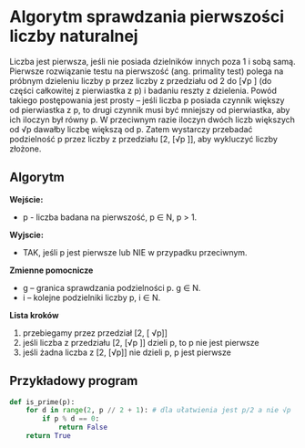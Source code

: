 # Algorytm sprawdzania pierwszości liczby naturalnej

Liczba jest pierwsza, jeśli nie posiada dzielników innych poza 1 i sobą samą. Pierwsze rozwiązanie testu na pierwszość (ang. primality test) polega na próbnym dzieleniu liczby p przez liczby z przedziału od 2 do [√p ] (do części całkowitej z pierwiastka z p) i badaniu reszty z dzielenia. Powód takiego postępowania jest prosty – jeśli liczba p posiada czynnik większy od pierwiastka z p, to drugi czynnik musi być mniejszy od pierwiastka, aby ich iloczyn był równy p. W przeciwnym razie iloczyn dwóch liczb większych od √p dawałby liczbę większą od p. Zatem wystarczy przebadać podzielność p przez liczby z przedziału [2, [√p ]], aby wykluczyć liczby złożone.


## Algorytm

**Wejście:**
* p - liczba badana na pierwszość, p ∈ N, p > 1.

**Wyjscie:**
* TAK, jeśli p jest pierwsze lub NIE w przypadku przeciwnym.

**Zmienne pomocnicze**
* g	 – 	granica sprawdzania podzielności p. g ∈ N.
* i	 – 	kolejne podzielniki liczby p, i ∈ N.

**Lista kroków**
1. przebiegamy przez przedział [2, [ √p]]
1. jeśli liczba z przedziału [2, [√p ]] dzieli p, to p nie jest pierwsze
1. jeśli żadna liczba z [2, [√p]] nie dzieli p, p jest pierwsze


## Przykładowy program

```python
def is_prime(p):
    for d in range(2, p // 2 + 1): # dla ułatwienia jest p/2 a nie √p
        if p % d == 0:
            return False
    return True
```
